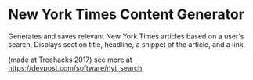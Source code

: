 # New York Times Content Generator

Generates and saves relevant New York Times articles based on a user's search. 
Displays section title, headline, a snippet of the article, and a link.

(made at Treehacks 2017)
see more at https://devpost.com/software/nyt_search

